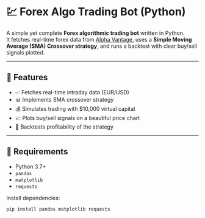 # 💹 Forex Algo Trading Bot (Python)

A simple yet complete **Forex algorithmic trading bot** written in Python.  
It fetches real-time forex data from [Alpha Vantage](https://www.alphavantage.co/), uses a **Simple Moving Average (SMA) Crossover strategy**, and runs a backtest with clear buy/sell signals plotted.

---

## 📌 Features

- ✅ Fetches real-time intraday data (EUR/USD)
- 📊 Implements SMA crossover strategy
- 💰 Simulates trading with $10,000 virtual capital
- 📈 Plots buy/sell signals on a beautiful price chart
- 🧪 Backtests profitability of the strategy

---

## 🔧 Requirements

- Python 3.7+
- `pandas`
- `matplotlib`
- `requests`

Install dependencies:

```bash
pip install pandas matplotlib requests
